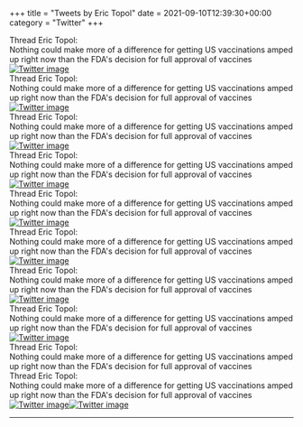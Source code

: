 +++
title = "Tweets by Eric Topol" 
date = 2021-09-10T12:39:30+00:00
category = "Twitter"
+++
<div class="tweet"> 
<div class="profile"> 
Thread Eric Topol: 
</div> 
<div class="tweet-content">Nothing could make more of a difference for getting US vaccinations amped up right now than the FDA's decision for full approval of vaccines</div></div><a href="E-7KxGwVUAMwYMJ.jpg"  ><img src="E-7KxGwVUAMwYMJ.jpg" alt="Twitter image" ></img></a><div class="tweet"> 
<div class="profile"> 
Thread Eric Topol: 
</div> 
<div class="tweet-content">Nothing could make more of a difference for getting US vaccinations amped up right now than the FDA's decision for full approval of vaccines</div></div><a href="E-7PZTqVcAk47d0.jpg"  ><img src="E-7PZTqVcAk47d0.jpg" alt="Twitter image" ></img></a><div class="tweet"> 
<div class="profile"> 
Thread Eric Topol: 
</div> 
<div class="tweet-content">Nothing could make more of a difference for getting US vaccinations amped up right now than the FDA's decision for full approval of vaccines</div></div><a href="E-7Qg6uVQAkn7Gp.png"  ><img src="E-7Qg6uVQAkn7Gp.png" alt="Twitter image" ></img></a><div class="tweet"> 
<div class="profile"> 
Thread Eric Topol: 
</div> 
<div class="tweet-content">Nothing could make more of a difference for getting US vaccinations amped up right now than the FDA's decision for full approval of vaccines</div></div><a href="E-7VIi8UYAgjZ1t.jpg"  ><img src="E-7VIi8UYAgjZ1t.jpg" alt="Twitter image" ></img></a><div class="tweet"> 
<div class="profile"> 
Thread Eric Topol: 
</div> 
<div class="tweet-content">Nothing could make more of a difference for getting US vaccinations amped up right now than the FDA's decision for full approval of vaccines</div></div><a href="E-7oSfsVQAA4vyC.jpg"  ><img src="E-7oSfsVQAA4vyC.jpg" alt="Twitter image" ></img></a><div class="tweet"> 
<div class="profile"> 
Thread Eric Topol: 
</div> 
<div class="tweet-content">Nothing could make more of a difference for getting US vaccinations amped up right now than the FDA's decision for full approval of vaccines</div></div><a href="E-721bXVgAAtpFQ.jpg"  ><img src="E-721bXVgAAtpFQ.jpg" alt="Twitter image" ></img></a><div class="tweet"> 
<div class="profile"> 
Thread Eric Topol: 
</div> 
<div class="tweet-content">Nothing could make more of a difference for getting US vaccinations amped up right now than the FDA's decision for full approval of vaccines</div></div><a href="E-8CmLqVQAMsclX.jpg"  ><img src="E-8CmLqVQAMsclX.jpg" alt="Twitter image" ></img></a><div class="tweet"> 
<div class="profile"> 
Thread Eric Topol: 
</div> 
<div class="tweet-content">Nothing could make more of a difference for getting US vaccinations amped up right now than the FDA's decision for full approval of vaccines</div></div><a href="E-8LSjPVgAIo08i.jpg"  ><img src="E-8LSjPVgAIo08i.jpg" alt="Twitter image" ></img></a><div class="tweet"> 
<div class="profile"> 
Thread Eric Topol: 
</div> 
<div class="tweet-content">Nothing could make more of a difference for getting US vaccinations amped up right now than the FDA's decision for full approval of vaccines</div></div><div class="tweet"> 
<div class="profile"> 
Thread Eric Topol: 
</div> 
<div class="tweet-content">Nothing could make more of a difference for getting US vaccinations amped up right now than the FDA's decision for full approval of vaccines</div></div><a href="E-8oxkKVgAEigOW.jpg"  ><img src="E-8oxkKVgAEigOW.jpg" alt="Twitter image" ></img></a><a href="E-8pGPsVkAY5Qm2.jpg"  ><img src="E-8pGPsVkAY5Qm2.jpg" alt="Twitter image" ></img></a>

---